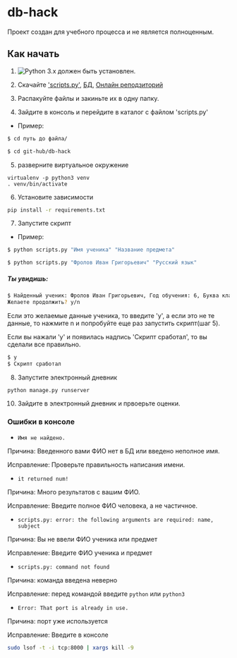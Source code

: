 # db-hack

Проект создан для учебного процесса и не является полноценным.

## Как начать

1. ![Python 3.x](https://img.shields.io/pypi/pyversions/vk_api.svg) должен быть установлен.

2. Скачайте ['scripts.py'](https://github.com/ruk228/db-hack), [БД](https://dvmn.org/filer/canonical/1562234129/166/), [Онлайн реподзиторий](https://github.com/devmanorg/e-diary/tree/master)

3. Распакуйте файлы и закиньте их в одну папку.

4. Зайдите в консоль и перейдите в каталог с файлом 'scripts.py'

* Пример:
```bash
$ cd путь до файла/
```
```bash
$ cd git-hub/db-hack
```

5. разверните виртуальное окружение

```bsh
virtualenv -p python3 venv
. venv/bin/activate
```

6. Установите зависимости


```bash
pip install -r requirements.txt
```

7. Запустите скрипт

* Пример:
```bash
$ python scripts.py "Имя ученика" "Название предмета"
```
```bash
$ python scripts.py "Фролов Иван Григорьевич" "Русский язык"
```
##### Ты увидишь:
```bash
$ Найденный ученик: Фролов Иван Григорьевич, Год обучения: 6, Буква класса: А
Желаете продолжить? y/n
```
Если это желаемые данные ученика, то введите 'y', а если это не те данные, то нажмите n и попробуйте еще раз запустить скрипт(шаг 5).

Если вы нажали 'y' и появилась надпись 'Скрипт сработал', то вы сделали все правильно.
```bash
$ y
$ Скрипт сработал
```

8. Запустите электронный дневник


```bash
python manage.py runserver
```

10. Зайдите в электронный дневник и првоерьте оценки.

### Ошибки в консоле

* `Имя не найдено.`

Причина: Введенного вами ФИО нет в БД или введено неполное имя.

Исправление: Проверьте правильность написания имени.

* `it returned num!`

Причина: Много результатов с вашим ФИО.

Исправление: Введите полное ФИО человека, а не частичное.

* `scripts.py: error: the following arguments are required: name, subject`

Причина: Вы не ввели ФИО ученика или предмет

Исправление: Введите ФИО ученика и предмет

* `scripts.py: command not found`

Причина: команда введена неверно

Исправление: перед командой введите `python` или `python3`

* `Error: That port is already in use.`

Причина: порт уже используется

Исправление: Введите в консоле
```bash
sudo lsof -t -i tcp:8000 | xargs kill -9
```
